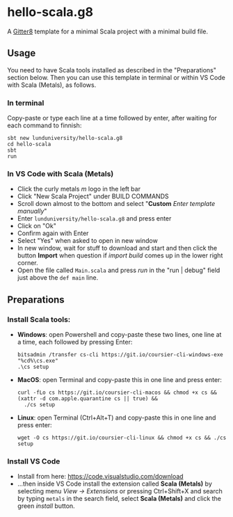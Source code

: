 # hello-scala.g8
A [Gitter8](http://www.foundweekends.org/giter8/index.html) template for a minimal Scala project with a minimal build file.

## Usage

You need to have Scala tools installed as described in the "Preparations" section below. Then you can use this template in terminal or within VS Code with Scala (Metals), as follows.

### In terminal
Copy-paste or type each line at a time followed by enter, after waiting for each command to finnish:
```
sbt new lunduniversity/hello-scala.g8
cd hello-scala
sbt
run
```

### In VS Code with Scala (Metals)

* Click the curly metals *m* logo in the left bar
* Click "New Scala Project" under BUILD COMMANDS
* Scroll down almost to the bottom and select "**Custom** *Enter template manually*"
* Enter `lunduniversity/hello-scala.g8` and press enter 
* Click on "Ok"
* Confirm again with Enter
* Select "Yes" when asked to open in new window
* In new window, wait for stuff to download and start and then click the button **Import** when question if *import build* comes up in the lower right corner.
* Open the file called `Main.scala` and press *run* in the "run | debug" field just above the `def main` line. 


## Preparations

### Install Scala tools:
  * **Windows**: open Powershell and copy-paste these two lines, one line at a time, each followed by pressing Enter:
    ```
    bitsadmin /transfer cs-cli https://git.io/coursier-cli-windows-exe "%cd%\cs.exe"
    .\cs setup
    ``` 
  * **MacOS**: open Terminal and copy-paste this in one line and press enter:
    ```
    curl -fLo cs https://git.io/coursier-cli-macos && chmod +x cs && (xattr -d com.apple.quarantine cs || true) &&
      ./cs setup
    ```
  * **Linux**: open Terminal (Ctrl+Alt+T) and copy-paste this in one line and press enter:
    ```
    wget -O cs https://git.io/coursier-cli-linux && chmod +x cs && ./cs setup
    ```
### Install VS Code 
  * Install from here: https://code.visualstudio.com/download
  * ...then inside VS Code install the extension called **Scala (Metals)** by selecting menu *View -> Extensions* or pressing Ctrl+Shift+X and search by typing `metals` in the search field, select **Scala (Metals)** and click the green *install* button.